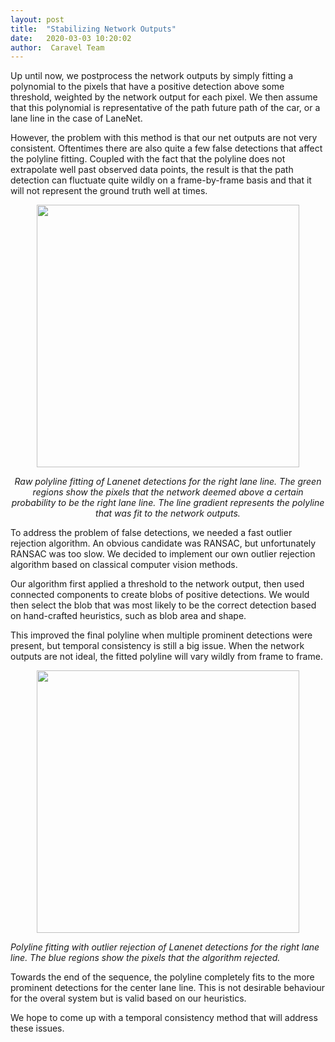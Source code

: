 ```yaml
---
layout: post
title:  "Stabilizing Network Outputs"
date:   2020-03-03 10:20:02
author:  Caravel Team
---
```


Up until now, we postprocess the network outputs by simply fitting a polynomial
to the pixels that have a positive detection above some threshold, weighted by
the network output for each pixel. We then assume that this polynomial is
representative of the path future path of the car, or a lane line in the case
of LaneNet.

However, the problem with this method is that our net outputs are not very
consistent. Oftentimes there are also quite a few false detections that
affect the polyline fitting. Coupled with the fact that the polyline does
not extrapolate well past observed data points, the result is that the path
detection can fluctuate quite wildly on a frame-by-frame basis and that
it will not represent the ground truth well at times.

<p align = 'center'>
<img src = '/assets/img/pre_tracking.gif' width = '420px'>
</p>

<p align = 'center'><i>
Raw polyline fitting of Lanenet detections for the right lane line.
The green regions show the pixels that the network deemed above a
certain probability to be the right lane line. The line gradient
represents the polyline that was fit to the network outputs.
</i></p>

To address the problem of false detections, we needed a fast outlier rejection
algorithm. An obvious candidate was RANSAC, but unfortunately RANSAC was too
slow. We decided to implement our own outlier rejection algorithm based on
classical computer vision methods.

Our algorithm first applied a threshold to the network output, then used
connected components to create blobs of positive detections. We would then
select the blob that was most likely to be the correct detection based on
hand-crafted heuristics, such as blob area and shape.

This improved the final polyline when multiple prominent detections were
present, but temporal consistency is still a big issue. When the network
outputs are not ideal, the fitted polyline will vary wildly from frame to
frame.

<p align = 'center'>
<img src = '/assets/img/pre_tracking.gif' width = '420px'>
</p>

<p align = 'center'><i>

Polyline fitting with outlier rejection of Lanenet detections for the right
lane line.  The blue regions show the pixels that the algorithm rejected.
</i></p>

Towards the end of the sequence, the polyline completely fits to the
more prominent detections for the center lane line. This is not desirable
behaviour for the overal system but is valid based on our heuristics.

We hope to come up with a temporal consistency method that will address
these issues.
